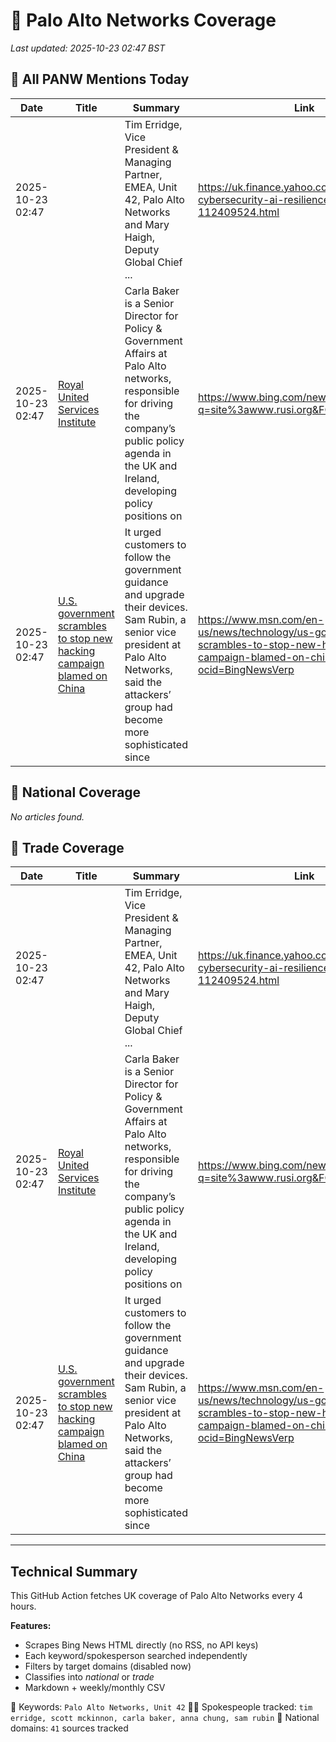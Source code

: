 # 🔐 Palo Alto Networks Coverage

_Last updated: 2025-10-23 02:47 BST_

## 📌 All PANW Mentions Today

| Date | Title | Summary | Link |
|------|--------|---------|------|
| 2025-10-23 02:47 | [](https://uk.finance.yahoo.com/video/experts-cybersecurity-ai-resilience-112409524.html) | Tim Erridge, Vice President & Managing Partner, EMEA, Unit 42, Palo Alto Networks and Mary Haigh, Deputy Global Chief ... | https://uk.finance.yahoo.com/video/experts-cybersecurity-ai-resilience-112409524.html |
| 2025-10-23 02:47 | [Royal United Services Institute](https://www.bing.com/news/search?q=site%3awww.rusi.org&FORM=NWBCLM) | Carla Baker is a Senior Director for Policy & Government Affairs at Palo Alto networks, responsible for driving the company’s public policy agenda in the UK and Ireland, developing policy positions on | https://www.bing.com/news/search?q=site%3awww.rusi.org&FORM=NWBCLM |
| 2025-10-23 02:47 | [U.S. government scrambles to stop new hacking campaign blamed on China](https://www.msn.com/en-us/news/technology/us-government-scrambles-to-stop-new-hacking-campaign-blamed-on-china/ar-AA1Njzli?ocid=BingNewsVerp) | It urged customers to follow the government guidance and upgrade their devices. Sam Rubin, a senior vice president at Palo Alto Networks, said the attackers’ group had become more sophisticated since | https://www.msn.com/en-us/news/technology/us-government-scrambles-to-stop-new-hacking-campaign-blamed-on-china/ar-AA1Njzli?ocid=BingNewsVerp |

## 📰 National Coverage

_No articles found._

## 📘 Trade Coverage

| Date | Title | Summary | Link |
|------|--------|---------|------|
| 2025-10-23 02:47 | [](https://uk.finance.yahoo.com/video/experts-cybersecurity-ai-resilience-112409524.html) | Tim Erridge, Vice President & Managing Partner, EMEA, Unit 42, Palo Alto Networks and Mary Haigh, Deputy Global Chief ... | https://uk.finance.yahoo.com/video/experts-cybersecurity-ai-resilience-112409524.html |
| 2025-10-23 02:47 | [Royal United Services Institute](https://www.bing.com/news/search?q=site%3awww.rusi.org&FORM=NWBCLM) | Carla Baker is a Senior Director for Policy & Government Affairs at Palo Alto networks, responsible for driving the company’s public policy agenda in the UK and Ireland, developing policy positions on | https://www.bing.com/news/search?q=site%3awww.rusi.org&FORM=NWBCLM |
| 2025-10-23 02:47 | [U.S. government scrambles to stop new hacking campaign blamed on China](https://www.msn.com/en-us/news/technology/us-government-scrambles-to-stop-new-hacking-campaign-blamed-on-china/ar-AA1Njzli?ocid=BingNewsVerp) | It urged customers to follow the government guidance and upgrade their devices. Sam Rubin, a senior vice president at Palo Alto Networks, said the attackers’ group had become more sophisticated since | https://www.msn.com/en-us/news/technology/us-government-scrambles-to-stop-new-hacking-campaign-blamed-on-china/ar-AA1Njzli?ocid=BingNewsVerp |


---

## Technical Summary

This GitHub Action fetches UK coverage of Palo Alto Networks every 4 hours.

**Features:**
- Scrapes Bing News HTML directly (no RSS, no API keys)
- Each keyword/spokesperson searched independently
- Filters by target domains (disabled now)
- Classifies into _national_ or _trade_
- Markdown + weekly/monthly CSV

📌 Keywords: `Palo Alto Networks, Unit 42`
🧑‍💼 Spokespeople tracked: `tim erridge, scott mckinnon, carla baker, anna chung, sam rubin`
📰 National domains: `41` sources tracked

